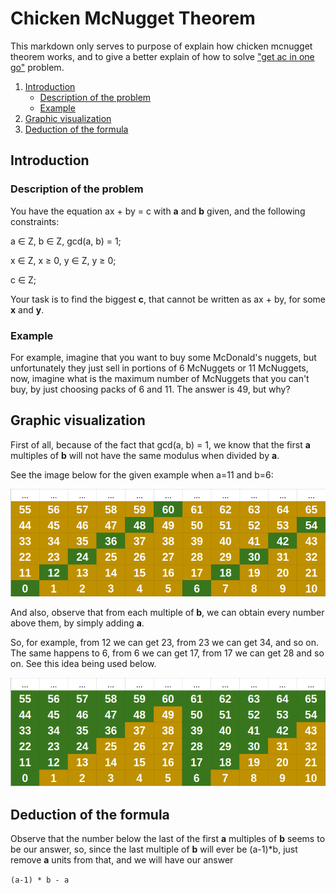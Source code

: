 # Chicken McNugget Theorem

This markdown only serves to purpose of explain how chicken mcnugget theorem works, and to give a better explain of how to solve ["get ac in one go"](https://www.codechef.com/problems/COPR16G "link to problem") problem.

1. [Introduction](#introduction)
    - [Description of the problem](#description-of-the-problem)
    - [Example](#example)
2. [Graphic visualization](#graphic-visualization)
3. [Deduction of the formula](#deduction-of-the-formula)

## Introduction

### Description of the problem

You have the equation ax + by = c with **a** and **b** given, and the following constraints:

a ∈ Z, b ∈ Z, gcd(a, b) = 1;

x ∈ Z, x ≥ 0, y ∈ Z, y ≥ 0;

c ∈ Z;

Your task is to find the biggest **c**, that cannot be written as ax + by, for some **x** and **y**.

### Example

For example, imagine that you want to buy some McDonald's nuggets, but unfortunately they just sell in portions of 6 McNuggets or 11 McNuggets, now, imagine what is the maximum number of McNuggets that you can't buy, by just choosing packs of 6 and 11. The answer is 49, but why?

## Graphic visualization

First of all, because of the fact that gcd(a, b) = 1, we know that the first **a** multiples of **b** will not have the same modulus when divided by **a**.

See the image below for the given example when a=11 and b=6:

![First **a** multiples of **b**](images/multiples.png "First a multiples of b")

And also, observe that from each multiple of **b**, we can obtain every number above them, by simply adding **a**.

So, for example, from 12 we can get 23, from 23 we can get 34, and so on. The same happens to 6, from 6 we can get 17, from 17 we can get 28 and so on. See this idea being used below.

![Getting all numbers](images/solved.png "Getting all numbers")

## Deduction of the formula

Observe that the number below the last of the first **a** multiples of **b** seems to be our answer, so, since the last multiple of **b** will ever be (a-1)*b, just remove **a** units from that, and we will have our answer

```(a-1) * b - a```